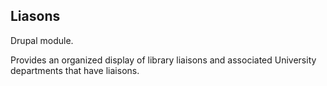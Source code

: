 ## Liasons

Drupal module.

Provides an organized display of library liaisons and associated University departments that have liaisons.
